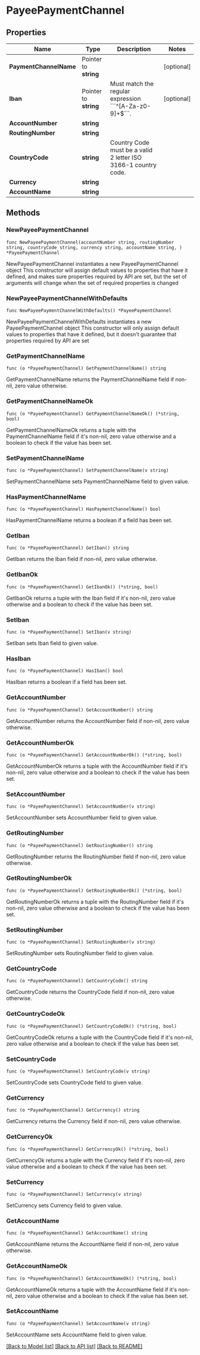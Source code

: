 # PayeePaymentChannel

## Properties

Name | Type | Description | Notes
------------ | ------------- | ------------- | -------------
**PaymentChannelName** | Pointer to **string** |  | [optional] 
**Iban** | Pointer to **string** | Must match the regular expression &#x60;&#x60;&#x60;^[A-Za-z0-9]+$&#x60;&#x60;&#x60;. | [optional] 
**AccountNumber** | **string** |  | 
**RoutingNumber** | **string** |  | 
**CountryCode** | **string** | Country Code must be a valid 2 letter ISO 3166-1 country code. | 
**Currency** | **string** |  | 
**AccountName** | **string** |  | 

## Methods

### NewPayeePaymentChannel

`func NewPayeePaymentChannel(accountNumber string, routingNumber string, countryCode string, currency string, accountName string, ) *PayeePaymentChannel`

NewPayeePaymentChannel instantiates a new PayeePaymentChannel object
This constructor will assign default values to properties that have it defined,
and makes sure properties required by API are set, but the set of arguments
will change when the set of required properties is changed

### NewPayeePaymentChannelWithDefaults

`func NewPayeePaymentChannelWithDefaults() *PayeePaymentChannel`

NewPayeePaymentChannelWithDefaults instantiates a new PayeePaymentChannel object
This constructor will only assign default values to properties that have it defined,
but it doesn't guarantee that properties required by API are set

### GetPaymentChannelName

`func (o *PayeePaymentChannel) GetPaymentChannelName() string`

GetPaymentChannelName returns the PaymentChannelName field if non-nil, zero value otherwise.

### GetPaymentChannelNameOk

`func (o *PayeePaymentChannel) GetPaymentChannelNameOk() (*string, bool)`

GetPaymentChannelNameOk returns a tuple with the PaymentChannelName field if it's non-nil, zero value otherwise
and a boolean to check if the value has been set.

### SetPaymentChannelName

`func (o *PayeePaymentChannel) SetPaymentChannelName(v string)`

SetPaymentChannelName sets PaymentChannelName field to given value.

### HasPaymentChannelName

`func (o *PayeePaymentChannel) HasPaymentChannelName() bool`

HasPaymentChannelName returns a boolean if a field has been set.

### GetIban

`func (o *PayeePaymentChannel) GetIban() string`

GetIban returns the Iban field if non-nil, zero value otherwise.

### GetIbanOk

`func (o *PayeePaymentChannel) GetIbanOk() (*string, bool)`

GetIbanOk returns a tuple with the Iban field if it's non-nil, zero value otherwise
and a boolean to check if the value has been set.

### SetIban

`func (o *PayeePaymentChannel) SetIban(v string)`

SetIban sets Iban field to given value.

### HasIban

`func (o *PayeePaymentChannel) HasIban() bool`

HasIban returns a boolean if a field has been set.

### GetAccountNumber

`func (o *PayeePaymentChannel) GetAccountNumber() string`

GetAccountNumber returns the AccountNumber field if non-nil, zero value otherwise.

### GetAccountNumberOk

`func (o *PayeePaymentChannel) GetAccountNumberOk() (*string, bool)`

GetAccountNumberOk returns a tuple with the AccountNumber field if it's non-nil, zero value otherwise
and a boolean to check if the value has been set.

### SetAccountNumber

`func (o *PayeePaymentChannel) SetAccountNumber(v string)`

SetAccountNumber sets AccountNumber field to given value.


### GetRoutingNumber

`func (o *PayeePaymentChannel) GetRoutingNumber() string`

GetRoutingNumber returns the RoutingNumber field if non-nil, zero value otherwise.

### GetRoutingNumberOk

`func (o *PayeePaymentChannel) GetRoutingNumberOk() (*string, bool)`

GetRoutingNumberOk returns a tuple with the RoutingNumber field if it's non-nil, zero value otherwise
and a boolean to check if the value has been set.

### SetRoutingNumber

`func (o *PayeePaymentChannel) SetRoutingNumber(v string)`

SetRoutingNumber sets RoutingNumber field to given value.


### GetCountryCode

`func (o *PayeePaymentChannel) GetCountryCode() string`

GetCountryCode returns the CountryCode field if non-nil, zero value otherwise.

### GetCountryCodeOk

`func (o *PayeePaymentChannel) GetCountryCodeOk() (*string, bool)`

GetCountryCodeOk returns a tuple with the CountryCode field if it's non-nil, zero value otherwise
and a boolean to check if the value has been set.

### SetCountryCode

`func (o *PayeePaymentChannel) SetCountryCode(v string)`

SetCountryCode sets CountryCode field to given value.


### GetCurrency

`func (o *PayeePaymentChannel) GetCurrency() string`

GetCurrency returns the Currency field if non-nil, zero value otherwise.

### GetCurrencyOk

`func (o *PayeePaymentChannel) GetCurrencyOk() (*string, bool)`

GetCurrencyOk returns a tuple with the Currency field if it's non-nil, zero value otherwise
and a boolean to check if the value has been set.

### SetCurrency

`func (o *PayeePaymentChannel) SetCurrency(v string)`

SetCurrency sets Currency field to given value.


### GetAccountName

`func (o *PayeePaymentChannel) GetAccountName() string`

GetAccountName returns the AccountName field if non-nil, zero value otherwise.

### GetAccountNameOk

`func (o *PayeePaymentChannel) GetAccountNameOk() (*string, bool)`

GetAccountNameOk returns a tuple with the AccountName field if it's non-nil, zero value otherwise
and a boolean to check if the value has been set.

### SetAccountName

`func (o *PayeePaymentChannel) SetAccountName(v string)`

SetAccountName sets AccountName field to given value.



[[Back to Model list]](../README.md#documentation-for-models) [[Back to API list]](../README.md#documentation-for-api-endpoints) [[Back to README]](../README.md)


